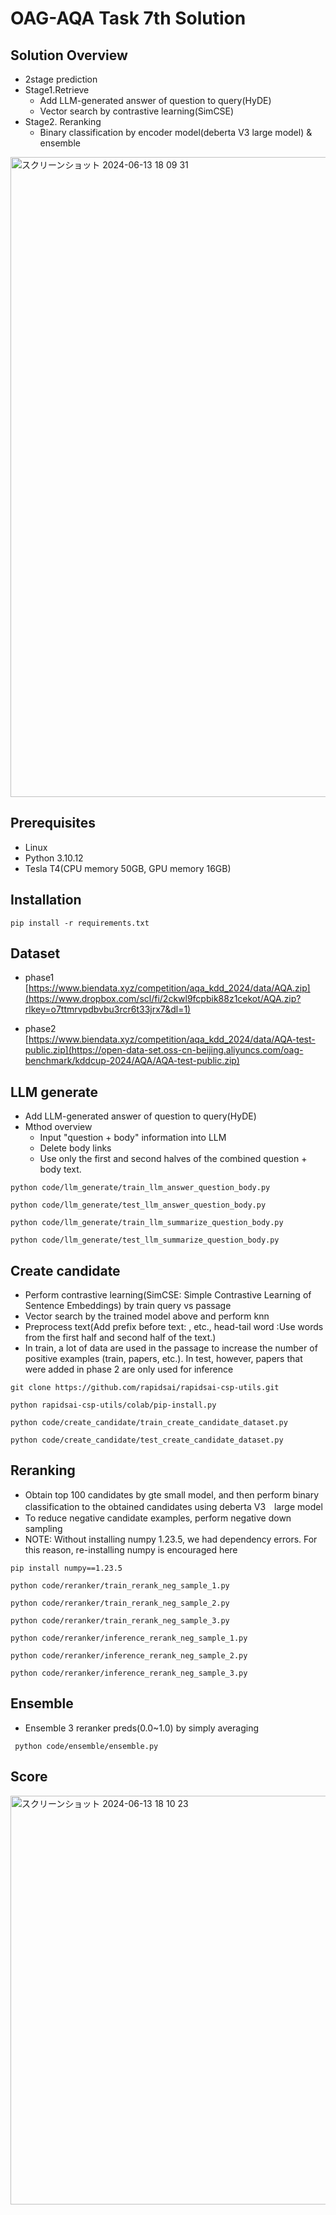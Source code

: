 # OAG-AQA Task 7th Solution

## Solution Overview
* 2stage prediction
* Stage1.Retrieve
  - Add LLM-generated answer of question to query(HyDE)
  - Vector search by contrastive learning(SimCSE)
* Stage2. Reranking
  - Binary classification by encoder model(deberta V3 large model) & ensemble
<img width="1024" alt="スクリーンショット 2024-06-13 18 09 31" src="https://github.com/NTT-DOCOMO-RD/kddcup2024-oag-challenge-ind-7th-aqa-7th-solution-nttdocomolabs/assets/111550364/2d35567f-9a37-48e5-a58a-b32d5d0e8c05">

## Prerequisites
* Linux 
* Python 3.10.12
* Tesla T4(CPU memory 50GB, GPU memory 16GB)

## Installation

` pip install -r requirements.txt `

## Dataset

* phase1 [https://www.biendata.xyz/competition/aqa_kdd_2024/data/AQA.zip](https://www.dropbox.com/scl/fi/2ckwl9fcpbik88z1cekot/AQA.zip?rlkey=o7ttmrvpdbvbu3rcr6t33jrx7&dl=1)

* phase2 [https://www.biendata.xyz/competition/aqa_kdd_2024/data/AQA-test-public.zip](https://open-data-set.oss-cn-beijing.aliyuncs.com/oag-benchmark/kddcup-2024/AQA/AQA-test-public.zip)

## LLM generate
* Add LLM-generated answer of question to query(HyDE)
* Mthod overview
  - Input "question + body" information into LLM
  - Delete body links
  - Use only the first and second halves of the combined question + body text.
  
` python code/llm_generate/train_llm_answer_question_body.py `

` python code/llm_generate/test_llm_answer_question_body.py `

` python code/llm_generate/train_llm_summarize_question_body.py `

` python code/llm_generate/test_llm_summarize_question_body.py `

## Create candidate
* Perform contrastive learning(SimCSE: Simple Contrastive Learning of Sentence Embeddings) by train query vs passage
* Vector search by the trained model above and perform knn
* Preprocess text(Add prefix before text: <question>, <llm answer> etc., head-tail word :Use words from the first half and second half of the text.)
* In train, a lot of data are used in the passage to increase the number of positive examples (train, papers, etc.). In test, however, papers that were added in phase 2 are only used for inference
  
` git clone https://github.com/rapidsai/rapidsai-csp-utils.git `

` python rapidsai-csp-utils/colab/pip-install.py `

` python code/create_candidate/train_create_candidate_dataset.py `

` python code/create_candidate/test_create_candidate_dataset.py `

## Reranking
* Obtain top 100 candidates by gte small model, and then perform binary classification to the obtained candidates using deberta V3　large model
* To reduce negative candidate examples, perform negative down sampling
* NOTE: Without installing numpy 1.23.5, we had dependency errors. For this reason, re-installing numpy is encouraged here

` pip install numpy==1.23.5 `

` python code/reranker/train_rerank_neg_sample_1.py `

` python code/reranker/train_rerank_neg_sample_2.py `

` python code/reranker/train_rerank_neg_sample_3.py `

` python code/reranker/inference_rerank_neg_sample_1.py `

` python code/reranker/inference_rerank_neg_sample_2.py `

` python code/reranker/inference_rerank_neg_sample_3.py `

## Ensemble
* Ensemble 3 reranker preds(0.0~1.0) by simply averaging

` python code/ensemble/ensemble.py` 

## Score

<img width="654" alt="スクリーンショット 2024-06-13 18 10 23" src="https://github.com/NTT-DOCOMO-RD/kddcup2024-oag-challenge-ind-7th-aqa-7th-solution-nttdocomolabs/assets/111550364/0fa89646-0ade-4a69-b3d4-eb4df946469f">




